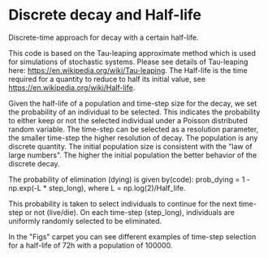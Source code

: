 # Discrete decay and Half-life
Discrete-time approach for decay with a certain half-life.

This code is based on the Tau-leaping approximate method which is used for simulations of stochastic systems.
Please see details of Tau-leaping here: https://en.wikipedia.org/wiki/Tau-leaping.
The Half-life is the time required for a quantity to reduce to half its initial value, see https://en.wikipedia.org/wiki/Half-life.

Given the half-life of a population and time-step size for the decay, we set the probability of an individual to be selected. This indicates the probability to either keep or not the selected individual under a Poisson distributed random variable. The time-step can be selected as a resolution parameter, the smaller time-step the higher resolution of decay. The population is any discrete quantity. The initial population size is consistent with the "law of large numbers". The higher the initial population the better behavior of the discrete decay.

The probability of elimination (dying) is given by(code): prob_dying = 1 - np.exp(-L * step_long), where L = np.log(2)/Half_life.

This probability is taken to select individuals to continue for the next time-step or not (live/die).
On each time-step (step_long), individuals are uniformly randomly selected to be eliminated.

In the "Figs" carpet you can see different examples of time-step selection for a half-life of 72h with a population of 100000.


